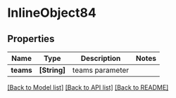 # InlineObject84

## Properties
Name | Type | Description | Notes
------------ | ------------- | ------------- | -------------
**teams** | **[String]** | teams parameter | 

[[Back to Model list]](../README.md#documentation-for-models) [[Back to API list]](../README.md#documentation-for-api-endpoints) [[Back to README]](../README.md)


